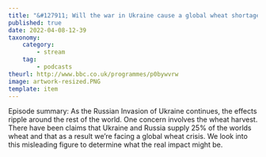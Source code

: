 ```yaml
---
title: "&#127911; Will the war in Ukraine cause a global wheat shortage?"
published: true
date: 2022-04-08-12-39
taxonomy:
    category:
        - stream
    tag:
        - podcasts
theurl: http://www.bbc.co.uk/programmes/p0bywvrw
image: artwork-resized.PNG
template: item
---
```


Episode summary: As the Russian Invasion of Ukraine continues, the effects ripple around the rest of the world. One concern involves the wheat harvest. There have been claims that Ukraine and Russia supply 25% of the worlds wheat and that as a result we&rsquo;re facing a global wheat crisis. We look into this misleading figure to determine what the real impact might be.
